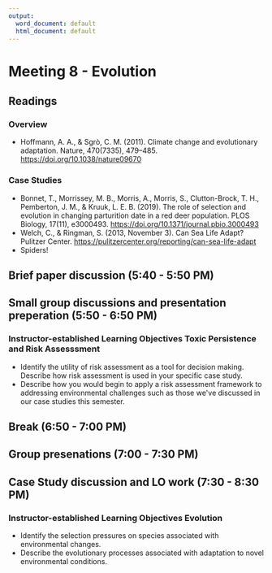 ```yaml
---
output:
  word_document: default
  html_document: default
---
```


# Meeting 8 - Evolution

## Readings

### Overview

* Hoffmann, A. A., & Sgrò, C. M. (2011). Climate change and evolutionary adaptation. Nature, 470(7335), 479–485. https://doi.org/10.1038/nature09670

### Case Studies

* Bonnet, T., Morrissey, M. B., Morris, A., Morris, S., Clutton-Brock, T. H., Pemberton, J. M., & Kruuk, L. E. B. (2019). The role of selection and evolution in changing parturition date in a red deer population. PLOS Biology, 17(11), e3000493. https://doi.org/10.1371/journal.pbio.3000493
* Welch, C., & Ringman, S. (2013, November 3). Can Sea Life Adapt? Pulitzer Center. https://pulitzercenter.org/reporting/can-sea-life-adapt
* Spiders!

## Brief paper discussion (5:40 - 5:50 PM)

## Small group discussions and presentation preperation (5:50 - 6:50 PM)

### Instructor-established Learning Objectives Toxic Persistence and Risk Assesssment

* Identify the utility of risk assessment as a tool for decision making. Describe how risk assessment is used in your specific case study.
* Describe how you would begin to apply a risk assessment framework to addressing environmental challenges such as those we've discussed in our case studies this semester.


## Break (6:50 - 7:00 PM)

## Group presenations (7:00 - 7:30 PM)

## Case Study discussion and LO work (7:30 - 8:30 PM)

### Instructor-established Learning Objectives Evolution

* Identify the selection pressures on species associated with environmental changes.
* Describe the evolutionary processes associated with adaptation to novel environmental conditions. 
